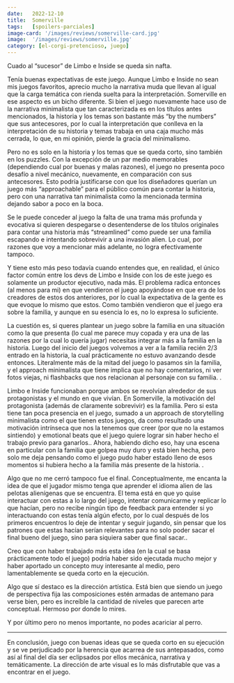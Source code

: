 ```yaml
---
date:   2022-12-10
title:  Somerville
tags:   [spoilers-parciales]
image-card: '/images/reviews/somerville-card.jpg'
image:  '/images/reviews/somerville.jpg'
category: [el-corgi-pretencioso, juego]
---
```


Cuado al “sucesor” de Limbo e Inside se queda sin nafta.

Tenía buenas expectativas de este juego. Aunque Limbo e Inside no sean mis juegos favoritos, aprecio mucho la narrativa muda que llevan al igual que la carga temática con rienda suelta para la interpretación. Somerville en ese aspecto es un bicho diferente. Si bien el juego nuevamente hace uso de la narrativa minimalista que tan caracterizada es en los títulos antes mencionados, la historia y los temas son bastante más “by the numbers” que sus antecesores, por lo cual la interpretación que conlleva en la interpretación de su historia y temas trabaja en una caja mucho más cerrada, lo que, en mi opinión, pierde la gracia del minimalismo.

Pero no es solo en la historia y los temas que se queda corto, sino también en los puzzles. Con la excepción de un par medio memorables (dependiendo cual por buenas y malas razones), el juego no presenta poco desafío a nivel mecánico, nuevamente, en comparación con sus antecesores. Esto podría justificarse con que los diseñadores querían un juego más “approachable” para el público común para contar la historia, pero con una narrativa tan minimalista como la mencionada termina dejando sabor a poco en la boca.

Se le puede conceder al juego la falta de una trama más profunda y evocativa si quieren despegarse o desentenderse de los títulos originales para contar una historia más “streamlined” como puede ser una familia escapando e intentando sobrevivir a una invasión alien. Lo cual, por razones que voy a mencionar más adelante, no logra efectivamente tampoco.

Y tiene esto más peso todavía cuando entendes que, en realidad, el único factor común entre los devs de Limbo e Inside con los de este juego es solamente un productor ejecutivo, nada más. El problema radica entonces (al menos para mi) en que vendieron el juego apoyándose en que era de los creadores de estos dos anteriores, por lo cual la expectativa de la gente es que evoque lo mismo que estos. Como también vendieron que el juego era sobre la familia, y aunque en su esencia lo es, no lo expresa lo suficiente.

La cuestión es, si queres plantear un juego sobre la familia en una situación como la que presenta (lo cual me parece muy copada y era una de las razones por la cual lo quería jugar) necesitas integrar más a la familia en la historia. <span class="js-spoiler hidden" aria-label="Spoiler" aria-expanded="false" tabindex="0" role="button">
<span aria-hidden="true"> Luego del inicio del juegos volvemos a ver a la familia recién 2/3 entrado en la historia, la cual prácticamente no estuvo avanzando desde entonces. Literalmente más de la mitad del juego lo pasamos sin la familia, y el approach minimalista que tiene implica que no hay comentarios, ni ver fotos viejas, ni flashbacks que nos relacionan al personaje con su familia. </span></span>.

<span class="js-spoiler hidden" aria-label="Spoiler" aria-expanded="false" tabindex="0" role="button">
<span aria-hidden="true"> Limbo e Inside funcionaban porque ambos se revolvían alrededor de sus protagonistas y el mundo en que vivían. En Somerville, la motivación del protagonista (además de claramente sobrevivir) es la familia. Pero si esta tiene tan poca presencia en el juego, sumado a un approach de storytelling minimalista como el que tienen estos juegos, da como resultado una motivación intrínseca que nos la tenemos que creer (por que no la estamos sintiendo) y emotional beats que el juego quiere lograr sin haber hecho el trabajo previo para ganarlos.</span></span>.

<span class="js-spoiler hidden" aria-label="Spoiler" aria-expanded="false" tabindex="0" role="button">
<span aria-hidden="true"> Ahora, habiendo dicho eso, hay una escena en particular con la familia que golpea muy duro y está bien hecha, pero solo me deja pensando como el juego pudo haber estado lleno de esos momentos si hubiera hecho a la familia más presente de la historia. </span></span>.

Algo que no me cerró tampoco fue el final. <span class="js-spoiler hidden" aria-label="Spoiler" aria-expanded="false" tabindex="0" role="button">
<span aria-hidden="true"> Conceptualmente, me encanta la idea de que el jugador mismo tenga que aprender el idioma alien de las pelotas alienígenas que se encuentra. El tema está en que yo quise interactuar con estas a lo largo del juego, intentar comunicarme y replicar lo que hacían, pero no recibe ningún tipo de feedback para entender si yo interactuando con estas tenía algún efecto, por lo cual después de los primeros encuentros lo deje de intentar y seguir jugando, sin pensar que los patrones que estas hacían serían relevantes para no solo poder sacar el final bueno del juego, sino para siquiera saber que final sacar.</span></span>.

Creo que con haber trabajado más esta idea (en la cual se basa prácticamente todo el juego) podría haber sido ejecutada mucho mejor y haber aportado un concepto muy interesante al medio, pero lamentablemente se queda corto en la ejecución.

Algo que sí destaco es la dirección artística. Está bien que siendo un juego de perspectiva fija las composiciones estén armadas de antemano para verse bien, pero es increíble la cantidad de niveles que parecen arte conceptual. Hermoso por donde lo mires.

Y por último pero no menos importante, no podes acariciar al perro.

<hr>

En conclusión, juego con buenas ideas que se queda corto en su ejecución y se ve perjudicado por la herencia que acarrea de sus antepasados, como así al final del día ser eclipsados por ellos mecánica, narrativa y temáticamente. La dirección de arte visual es lo más disfrutable que vas a encontrar en el juego.
